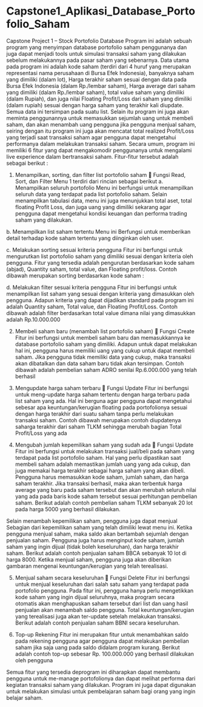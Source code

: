 # Capstone1_Aplikasi_Database_Portofolio_Saham
Capstone Project 1 – Stock Portofolio Database
Program ini adalah sebuah program yang menyimpan database portofolio saham penggunanya dan juga dapat menjadi tools untuk simulasi transaksi saham yang dilakukan sebelum melakukannya pada pasar saham yang sebenarnya. Data utama pada program ini adalah kode saham (terdiri dari 4 huruf yang merupakan representasi nama perusahaan di Bursa Efek Indonesia), banyaknya saham yang dimiliki (dalam lot), Harga terakhir saham sesuai dengan data pada Bursa Efek Indonesia (dalam Rp./lembar saham), Harga average dari saham yang dimiliki (dalam Rp./lembar saham), total value saham yang dimiliki (dalam Rupiah), dan juga nilai Floating Profit/Loss dari saham yang dimiliki (dalam rupiah) sesuai dengan harga saham yang terakhir kali diupdate. Semua data ini tersimpan pada suatu list. 
Selain itu program ini juga akan meminta penggunannya untuk memasukkan sejumlah uang untuk membeli saham, dan akan menambah uang pengguna jika pengguna menjual saham, seiring dengan itu program ini juga akan mencatat total realized Profit/Loss yang terjadi saat transaksi saham agar pengguna dapat mengetahui performanya dalam melakukan transaksi saham. Secara umum, program ini memiliki 6 fitur yang dapat mengakomodir penggunanya untuk mengalami live experience dalam bertransaksi saham. Fitur-fitur tersebut adalah sebagai berikut :	 

1.	Menampilkan, sorting, dan filter list portofolio saham  Fungsi Read, Sort, dan Filter
Menu 1 terdiri dari rincian sebagai berikut
a.	Menampilkan seluruh portofolio
Menu ini berfungsi untuk menampilkan seluruh data yang terdapat pada list portofolio saham. Selain menampilkan tabulasi data, menu ini juga menunjukkan total aset, total floating Profit Loss, dan juga uang yang dimiliki sekarang agar pengguna dapat mengetahui kondisi keuangan dan performa trading saham yang dilakukan.
 

b.	Menampilkan list saham tertentu
Menu ini Berfungsi untuk memberikan detail terhadap kode saham tertentu yang diinginkan oleh user.
 

c.	Melakukan sorting sesuai kriteria pengguna
Fitur ini berfungsi untuk mengurutkan list portofolio saham yang dimiliki sesuai dengan kriteria oleh pengguna. Fitur yang tersedia adalah pengurutan berdasarkan kode saham (abjad), Quantity saham, total value, dan Floating profit/loss. Contoh dibawah merupakan sorting berdasarkan kode saham :
 

d.	Melakukan filter sesuai kriteria pengguna
Fitur ini berfungsi untuk menampilkan list saham yang sesuai dengan kriteria yang dimasukkan oleh pengguna. Adapun kriteria yang dapat dijadikan standard pada program ini adalah Quantity saham, Total value, dan Floating Profit/Loss. Contoh dibawah adalah filter berdasarkan total value dimana nilai yang dimasukkan adalah Rp.10.000.000
 

2.	Membeli saham baru (menambah list portofolio saham)  Fungsi Create
Fitur ini berfungsi untuk membeli saham baru dan memasukkannya ke database portofolio saham yang dimiliki. Adapun untuk dapat melakukan hal ini, pengguna harus memiliki uang yang cukup untuk dapat membeli saham. Jika pengguna tidak memiliki data yang cukup, maka transaksi akan dibatalkan dan data saham baru tidak akan tersimpan. Contoh dibawah adalah pembelian saham ADRO senilai Rp.6.000.000 yang telah berhasil
 

3.	Mengupdate harga saham terbaru  Fungsi Update
Fitur ini berfungsi untuk meng-update harga saham tertentu dengan harga terbaru pada list saham yang ada. Hal ini berguna agar pengguna dapat mengetahui sebesar apa keuntungan/kerugian floating pada portofolionya sesuai dengan harga terakhir dari suatu saham tanpa perlu melakukan transaksi saham. Contoh dibawah merupakan contoh diupdatenya saharga terakhir dari saham TLKM sehingga merubah bagian Total Profit/Loss yang ada
 

4.	Mengubah jumlah kepemilikan saham yang sudah ada  Fungsi Update
Fitur ini berfungsi untuk melakukan transaksi jual/beli pada saham yang terdapat pada list portofolio saham. Hal yang perlu dipastikan saat membeli saham adalah memastikan jumlah uang yang ada cukup, dan juga memakai harga terakhir sebagai harga saham yang akan dibeli. Pengguna harus memasukkan kode saham, jumlah saham, dan harga saham terakhir. Jika transaksi berhasil, maka akan terbentuk harga average yang baru pada saham tersebut dan akan merubah seluruh nilai yang ada pada baris kode saham tersebut sesuai perhitungan pembelian saham. Berikut adalah contoh pembelian saham TLKM sebanyak 20 lot pada harga 5000 yang berhasil dilakukan.
 

Selain menambah kepemilikan saham, pengguna juga dapat menjual Sebagian dari kepemilikan saham yang telah dimiliki lewat menu ini. Ketika pengguna menjual saham, maka saldo akan bertambah sejumlah dengan penjualan saham. Pengguna juga harus menginput kode saham, jumlah saham yang ingin dijual (tidak boleh keseluruhan), dan harga terakhir saham. Berikut adalah contoh penjualan saham BBCA sebanyak 10 lot di harga 8000. Ketika menjual saham, pengguna juga akan diberikan gambaran mengenai keuntungan/kerugian yang telah terealisasi.
 

5.	Menjual saham secara keseluruhan  Fungsi Delete
Fitur ini berfungsi untuk menjual keseluruhan dari salah satu saham yang terdapat pada portofolio pengguna. Pada fitur ini, pengguna hanya perlu mengetikkan kode saham yang ingin dijual seluruhnya, maka program secara otomatis akan menghapuskan saham tersebut dari list dan uang hasil penjualan akan menambah saldo pengguna. Total keuntungan/kerugian yang terealisasi juga akan ter-update setelah melakukan transaksi. Berikut adalah contoh penjualan saham BBNI secara keseluruhan.
 


6.	Top-up Rekening
Fitur ini merupakan fitur untuk menambahkan saldo pada rekening pengguna agar pengguna dapat melakukan pembelian saham jika saja uang pada saldo didalam program kurang. Berikut adalah contoh top-up sebesar Rp. 100.000.000 yang berhasil dilakukan oleh pengguna
 

Semua fitur yang tersedia deprogram ini diharapkan dapat membantu pengguna untuk me-manage portofolionya dan dapat melihat performa dari kegiatan transaksi saham yang dilakukan. Program ini juga dapat digunakan untuk melakukan simulasi untuk pembelajaran saham bagi orang yang ingin belajar saham.
